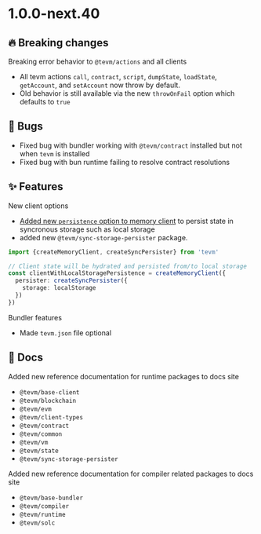 # 1.0.0-next.40

## 🔥 Breaking changes

Breaking error behavior to `@tevm/actions` and all clients

- All tevm actions `call`, `contract`, `script`, `dumpState`, `loadState`, `getAccount`, and `setAccount` now throw by default.
- Old behavior is still available via the new `throwOnFail` option which defaults to `true`


## 🐛 Bugs

- Fixed bug with bundler working with `@tevm/contract` installed but not when `tevm` is installed
- Fixed bug with bun runtime failing to resolve contract resolutions

## ✨ Features

New client options

- [Added new `persistence` option to memory client](https://tevm.sh/learn/clients/) to persist state in syncronous storage such as local storage
- added new `@tevm/sync-storage-persister` package.

```typescript
import {createMemoryClient, createSyncPersister} from 'tevm'

// Client state will be hydrated and persisted from/to local storage
const clientWithLocalStoragePersistence = createMemoryClient({
  persister: createSyncPersister({
    storage: localStorage
  })
})
```

Bundler features

- Made `tevm.json` file optional

## 📜 Docs

Added new reference documentation for runtime packages to docs site

- `@tevm/base-client`
- `@tevm/blockchain`
- `@tevm/evm`
- `@tevm/client-types`
- `@tevm/contract`
- `@tevm/common`
- `@tevm/vm`
- `@tevm/state`
- `@tevm/sync-storage-persister`

Added new reference documentation for compiler related packages to docs site

- `@tevm/base-bundler`
- `@tevm/compiler`
- `@tevm/runtime`
- `@tevm/solc`

